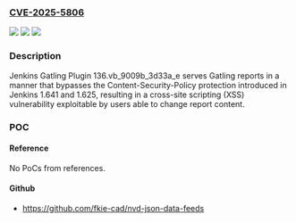 ### [CVE-2025-5806](https://cve.mitre.org/cgi-bin/cvename.cgi?name=CVE-2025-5806)
![](https://img.shields.io/static/v1?label=Product&message=Jenkins%20Gatling%20Plugin&color=blue)
![](https://img.shields.io/static/v1?label=Version&message=136.vb_9009b_3d33a_e%20&color=brightgreen)
![](https://img.shields.io/static/v1?label=Vulnerability&message=n%2Fa&color=blue)

### Description

Jenkins Gatling Plugin 136.vb_9009b_3d33a_e serves Gatling reports in a manner that bypasses the Content-Security-Policy protection introduced in Jenkins 1.641 and 1.625, resulting in a cross-site scripting (XSS) vulnerability exploitable by users able to change report content.

### POC

#### Reference
No PoCs from references.

#### Github
- https://github.com/fkie-cad/nvd-json-data-feeds

